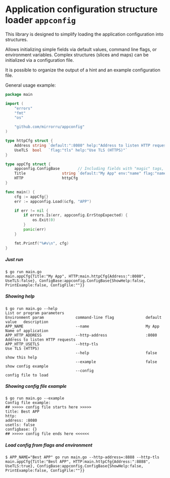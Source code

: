 
Application configuration structure loader `appconfig`
======================================================

This library is designed to simplify loading the application configuration into structures.

Allows initializing simple fields via default values, command line flags, or environment variables. Complex structures (slices and maps) can be initialized via a configuration file.

It is possible to organize the output of a hint and an example configuration file.

General usage example:
```GO
package main

import (
	"errors"
	"fmt"
	"os"

	"github.com/mirrorru/appconfig"
)

type httpCfg struct {
	Address string `default:":8080" help:"Address to listen HTTP requests"`
	UseTLS  bool   `flag:"tls" help:"Use TLS (HTTPS)"`
}

type appCfg struct {
	appconfig.ConfigBase        // Including fields with "magic" tags, if you need to process --help, --example or --config=file_name
	Title                string `default:"My App" env:"name" flag:"name" help:"Name of application"`
	HTTP                 httpCfg
}

func main() {
	cfg := appCfg{}
	err := appconfig.Load(&cfg, "APP")

	if err != nil {
		if errors.Is(err, appconfig.ErrStopExpected) {
			os.Exit(0)
		}
		panic(err)
	}

	fmt.Printf("%#v\n", cfg)
}

```

#####  Just run      
    $ go run main.go
    main.appCfg{Title:"My App", HTTP:main.httpCfg{Address:":8080", UseTLS:false}, ConfigBase:appconfig.ConfigBase{ShowHelp:false, PrintExample:false, ConfigFile:""}}

#####  Showing help
    $ go run main.go --help
    List or program parameters
    Environment param              command-line flag              default value   description
    APP_NAME                       --name                         My App          Name of application
    APP_HTTP_ADDRESS               --http-address                 :8080           Address to listen HTTP requests
    APP_HTTP_USETLS                --http-tls                                     Use TLS (HTTPS)
                                   --help                         false           show this help
                                   --example                      false           show config example
                                   --config                                       config file to load

#####  Showing config file example
    $ go run main.go --example
    Config file example:
    ## >>>>> config file starts here >>>>>
    title: Best APP
    http:
    address: :8080
    usetls: false
    configbase: {}
    ## >>>>> config file ends here <<<<<<

#####  Load config from flags and environment
    $ APP_NAME="Best APP" go run main.go --http-address=:8888 --http-tls
    main.appCfg{Title:"Best APP", HTTP:main.httpCfg{Address:":8888", UseTLS:true}, ConfigBase:appconfig.ConfigBase{ShowHelp:false, PrintExample:false, ConfigFile:""}}


